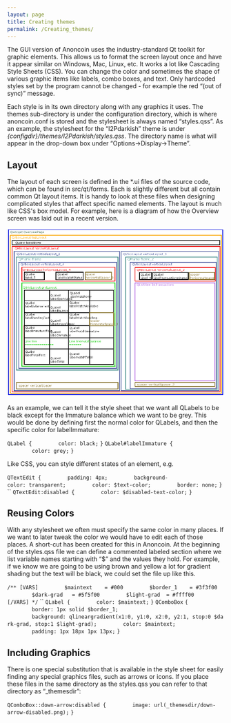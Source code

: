 ```yaml
---
layout: page
title: Creating themes
permalink: /Creating_themes/
---
```


The GUI version of Anoncoin uses the industry-standard Qt toolkit for graphic elements. This allows us to format the screen layout once and have it appear similar on Windows, Mac, Linux, etc. It works a lot like Cascading Style Sheets (CSS). You can change the color and sometimes the shape of various graphic items like labels, combo boxes, and text. Only hardcoded styles set by the program cannot be changed - for example the red “(out of sync)” message.

Each style is in its own directory along with any graphics it uses. The themes sub-directory is under the configuration directory, which is where anoncoin.conf is stored and the stylesheet is always named “styles.qss”. As an example, the stylesheet for the “I2Pdarkish” theme is under *{configdir}/themes/I2Pdarkish/styles.qss*. The directory name is what will appear in the drop-down box under “Options-&gt;Display-&gt;Theme”.

Layout
------

The layout of each screen is defined in the \*.ui files of the source code, which can be found in src/qt/forms. Each is slightly different but all contain common Qt layout items. It is handy to look at these files when designing complicated styles that affect specific named elements. The layout is much like CSS's box model. For example, here is a diagram of how the Overview screen was laid out in a recent version. 

![Layout](/img/anoncoin_layout.png)

As an example, we can tell it the style sheet that we want all QLabels to be black except for the Immature balance which we want to be grey. This would be done by defining first the normal color for QLabels, and then the specific color for labelImmature:

`QLabel {`
`        color: black;`
`}`
`QLabel#labelImmature {`
`        color: grey;`
`}`

Like CSS, you can style different states of an element, e.g.

`QTextEdit {`
`        padding: 4px;`
`        background-color: transparent;`
`        color: $text-color;`
`        border: none;`
`}`
``
`QTextEdit:disabled {`
`        color: $disabled-text-color;`
`}`

Reusing Colors
--------------

With any stylesheet we often must specify the same color in many places. If we want to later tweak the color we would have to edit each of those places. A short-cut has been created for this in Anoncoin. At the beginning of the styles.qss file we can define a commented labeled section where we list variable names starting with “$” and the values they hold. For example, if we know we are going to be using brown and yellow a lot for gradient shading but the text will be black, we could set the file up like this.

`/** [VARS]`
`        $maintext    = #000`
`        $border_1    = #3f3f00`
`        $dark-grad   = #5f5f00`
`        $light-grad  = #ffff00`
`[/VARS] */`
``
`QLabel {`
`        color: $maintext;`
`}`
`QComboBox`
`{`
`        border: 1px solid $border_1;`
`        background: qlineargradient(x1:0, y1:0, x2:0, y2:1, stop:0 $dark-grad, stop:1 $light-grad);`
`        color: $maintext;`
`        padding: 1px 18px 1px 13px;`
`}`

Including Graphics
------------------

There is one special substitution that is available in the style sheet for easily finding any special graphics files, such as arrows or icons. If you place these files in the same directory as the styles.qss you can refer to that directory as “_themesdir”:

`QComboBox::down-arrow:disabled {`
`        image: url(_themesdir/down-arrow-disabled.png);`
`}`

